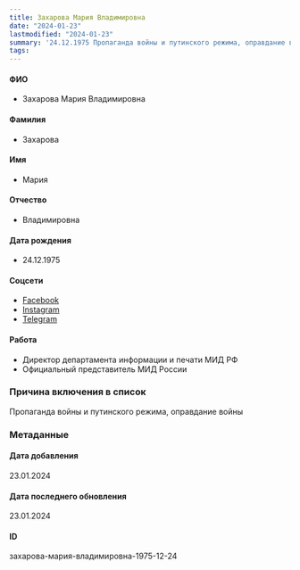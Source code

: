 ```yaml
---
title: Захарова Мария Владимировна
date: "2024-01-23"
lastmodified: "2024-01-23"
summary: '24.12.1975 Пропаганда войны и путинского режима, оправдание войны'
tags: 
---
```

<!--# pp2-->
<!--## Фигурант-->
<!--### Личные данные-->
#### ФИО
- Захарова Мария Владимировна
#### Фамилия
- Захарова
#### Имя
- Мария
#### Отчество
- Владимировна
#### Дата рождения
- 24.12.1975
#### Соцсети
- [Facebook](www.facebook.com/maria.zakharova.167)
- [Instagram](www.instagram.com/mzakharovamid/)
- [Telegram](t.me/mariavladimirovnazakharova)
#### Работа
- Директор департамента информации и печати МИД РФ
- Официальный представитель МИД России
### Причина включения в список
Пропаганда войны и путинского режима, оправдание войны
### Метаданные
#### Дата добавления
23.01.2024
#### Дата последнего обновления
23.01.2024
#### ID
захарова-мария-владимировна-1975-12-24
<!--## END;-->
